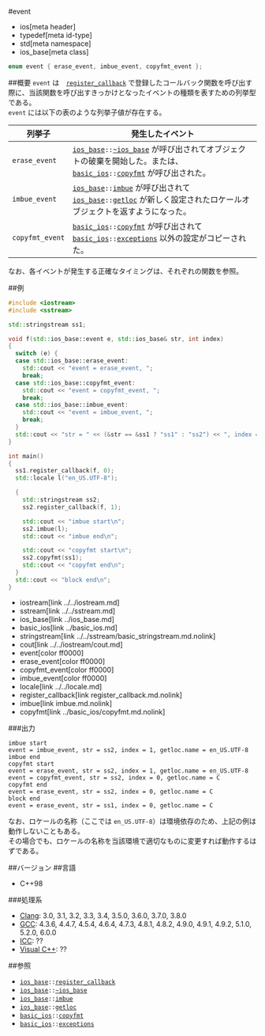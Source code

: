#event
* ios[meta header]
* typedef[meta id-type]
* std[meta namespace]
* ios_base[meta class]

```cpp
enum event { erase_event, imbue_event, copyfmt_event };
```

##概要
`event` は　[`register_callback`](register_callback.md.nolink) で登録したコールバック関数を呼び出す際に、当該関数を呼び出すきっかけとなったイベントの種類を表すための列挙型である。  
`event` には以下の表のような列挙子値が存在する。

| 列挙子          | 発生したイベント |
|-----------------|----------------------|
| `erase_event`   | [`ios_base`](../ios_base.md)`::`[`~ios_base`](op_destructor.md.nolink) が呼び出されてオブジェクトの破棄を開始した。または、[`basic_ios`](../basic_ios.md)`::`[`copyfmt`](copyfmt.md.nolink) が呼び出された。 |
| `imbue_event`   | [`ios_base`](../ios_base.md)`::`[`imbue`](imbue.md.nolink) が呼び出されて [`ios_base`](../ios_base.md)`::`[`getloc`](getloc.md.nolink) が新しく設定されたロケールオブジェクトを返すようになった。 |
| `copyfmt_event` | [`basic_ios`](../basic_ios.md)`::`[`copyfmt`](../basic_ios/copyfmt.md.nolink) が呼び出されて [`basic_ios`](../basic_ios.md)`::`[`exceptions`](../basic_ios/exceptions.md.nolink) 以外の設定がコピーされた。 |

なお、各イベントが発生する正確なタイミングは、それぞれの関数を参照。


##例
```cpp
#include <iostream>
#include <sstream>

std::stringstream ss1;

void f(std::ios_base::event e, std::ios_base& str, int index)
{
  switch (e) {
  case std::ios_base::erase_event:
    std::cout << "event = erase_event, ";
    break;
  case std::ios_base::copyfmt_event:
    std::cout << "event = copyfmt_event, ";
    break;
  case std::ios_base::imbue_event:
    std::cout << "event = imbue_event, ";
    break;
  }
  std::cout << "str = " << (&str == &ss1 ? "ss1" : "ss2") << ", index = " << index << ", getloc.name = " << str.getloc().name() << '\n';
}

int main()
{
  ss1.register_callback(f, 0);
  std::locale l("en_US.UTF-8");

  {
    std::stringstream ss2;
    ss2.register_callback(f, 1);

    std::cout << "imbue start\n";
    ss2.imbue(l);
    std::cout << "imbue end\n";

    std::cout << "copyfmt start\n";
    ss2.copyfmt(ss1);
    std::cout << "copyfmt end\n";
  }
  std::cout << "block end\n";
}
```
* iostream[link ../../iostream.md]
* sstream[link ../../sstream.md]
* ios_base[link ../ios_base.md]
* basic_ios[link ../basic_ios.md]
* stringstream[link ../../sstream/basic_stringstream.md.nolink]
* cout[link ../../iostream/cout.md]
* event[color ff0000]
* erase_event[color ff0000]
* copyfmt_event[color ff0000]
* imbue_event[color ff0000]
* locale[link ../../locale.md]
* register_callback[link register_callback.md.nolink]
* imbue[link imbue.md.nolink]
* copyfmt[link ../basic_ios/copyfmt.md.nolink]

###出力
```
imbue start
event = imbue_event, str = ss2, index = 1, getloc.name = en_US.UTF-8
imbue end
copyfmt start
event = erase_event, str = ss2, index = 1, getloc.name = en_US.UTF-8
event = copyfmt_event, str = ss2, index = 0, getloc.name = C
copyfmt end
event = erase_event, str = ss2, index = 0, getloc.name = C
block end
event = erase_event, str = ss1, index = 0, getloc.name = C
```

なお、ロケールの名称（ここでは `en_US.UTF-8`）は環境依存のため、上記の例は動作しないこともある。  
その場合でも、ロケールの名称を当該環境で適切なものに変更すれば動作するはずである。


##バージョン
##言語
- C++98

###処理系
- [Clang](/implementation.md#clang): 3.0, 3.1, 3.2, 3.3, 3.4, 3.5.0, 3.6.0, 3.7.0, 3.8.0
- [GCC](/implementation.md#gcc): 4.3.6, 4.4.7, 4.5.4, 4.6.4, 4.7.3, 4.8.1, 4.8.2, 4.9.0, 4.9.1, 4.9.2, 5.1.0, 5.2.0, 6.0.0
- [ICC](/implementation.md#icc): ??
- [Visual C++](/implementation.md#visual_cpp): ??


##参照
- [`ios_base`](../ios_base.md)`::`[`register_callback`](register_callback.md.nolink)
- [`ios_base`](../ios_base.md)`::`[`~ios_base`](op_destructor.md.nolink)
- [`ios_base`](../ios_base.md)`::`[`imbue`](imbue.md.nolink)
- [`ios_base`](../ios_base.md)`::`[`getloc`](getloc.md.nolink)
- [`basic_ios`](../basic_ios.md)`::`[`copyfmt`](../basic_ios/copyfmt.md.nolink)
- [`basic_ios`](../basic_ios.md)`::`[`exceptions`](../basic_ios/exceptions.md.nolink)
